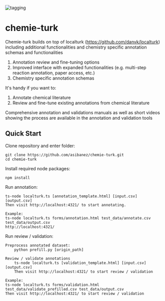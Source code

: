 ![tagging](https://user-images.githubusercontent.com/13397560/118203495-33771380-b42a-11eb-8742-edc601a78cd7.gif)


chemie-turk
=========

Chemie-turk builds on top of localturk (https://github.com/danvk/localturk) including additional functionalities and chemistry specific annotation schemas and functionalities

   1. Annotation review and fine-tuning options
   2. Improved interface with expanded functionalities (e.g. multi-step reaction annotation, paper access, etc.)
   3. Chemistry specific annotation schemas

It's handy if you want to:

   1. Annotate chemical literature
   2. Review and fine-tune existing annotations from chemical literature

Comprehensive annotation and validations manuals as well as short videos showing the process are available in the annotation and validation tools

Quick Start
-----------

Clone repository and enter folder:

    git clone https://github.com/asibanez/chemie-turk.git
    cd chemie-turk

Install required node packages:

    npm install

Run annotation:

    ts-node localturk.ts [annotation_template.html] [input.csv] [output.csv]
    Then visit http://localhost:4321/ to start annotating.
    
    Example:
    ts-node localturk.ts forms/annotation.html test_data/annotate.csv test_data/output.csv
    http://localhost:4321/

Run review / validation:

    Preprocess annotated dataset:
        python prefill.py [origin_path]
    
    Review / validate annotations
        ts-node localturk.ts [validation_template.html] [input.csv] [output.csv]
        Then visit http://localhost:4321/ to start review / validation
        
    Example:
    ts-node localturk.ts forms/validation.html test_data/validate_prefilled.csv test_data/output.csv
    Then visit http://localhost:4321/ to start review / validation
